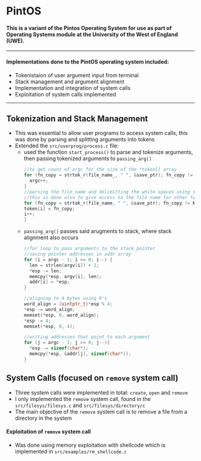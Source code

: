 # PintOS
#### This is a variant of the Pintos Operating System for use as part of Operating Systems module at the University of the West of England (UWE).
---
#### Implementations done to the PintOS operating system included:
- Tokenistaion of user argument input from terminal
- Stack management and argument alignment
- Implementation and integration of system calls
- Exploitation of system calls implemented
---
## Tokenization and Stack Management
* This was essential to allow user programs to access system calls, this was done by parsing and splitting arguments into tokens
* Extended the `src/userprog/process.c` file:
  * used the function `start_process()` to parse and tokenize arguments, then passing tokenized arguments to `passing_arg()`
      ```c
      //to get count of argc for the size of the *token[] array
      for (fn_copy = strtok_r(file_name_, " ", &save_ptr); fn_copy != NULL; fn_copy = strtok_r(NULL, " ", &save_ptr)){
        argc++;
      }  
    //parsing the file_name and delimitting the white spaces using strtok_r 
    //this is done also to give access to the file name for other functions
    for (fn_copy = strtok_r(file_name, " ", &save_ptr); fn_copy != NULL; fn_copy = strtok_r(NULL, " ", &save_ptr)){
      token[i] = fn_copy;
      i++;
    }
      ```
  * `passing_arg()` passes said arugments to stack, where stack alignment also occurs
    ```c
    //for loop to pass arguments to the stack pointer
    //saving pointer addresses in addr array
    for (i = argc - 1; i >= 0; i--) {
      len = strlen(argv[i]) + 1; 
      *esp -= len; 
      memcpy(*esp, argv[i], len);
      addr[i] = *esp;
    }
  
    //aligning to 4 bytes using 0's
    word_align = (uintptr_t)*esp % 4;
    *esp -= word_align;
    memset(*esp, 0, word_align);
    *esp -= 4;
    memset(*esp, 0, 4);
  
    //writing addresses that point to each argument
    for (j = argc - 1; j >= 0; j--){
      *esp -= sizeof(char*);
      memcpy(*esp, &addr[j], sizeof(char*));
    }
    ```

## System Calls (focused on `remove` system call)
* Three system calls were implemented in total: `create`, `open` and `remove`
* I only implemented the `remove` system call, found in the `src/filesys/filesys.c` and `src/filesys/directory/c`
* The main objective of the `remove` system call is to remove a file from a directory in the system

#### Exploitation of `remove` system call
* Was done using memory exploitation with shellcode which is implemented in `src/examples/rm_shellcode.c`

